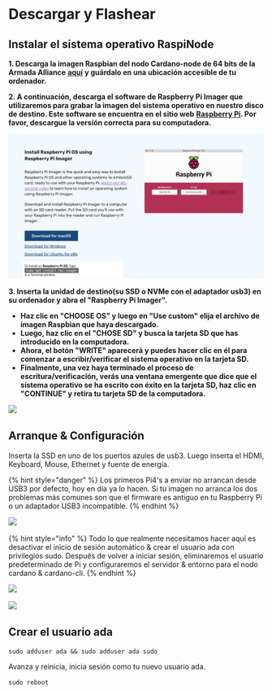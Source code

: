 # Descargar y Flashear

## Instalar el sistema operativo RaspiNode

**1. Descarga la imagen Raspbian del nodo Cardano-node de 64 bits de la Armada Alliance** [**aquí**](https://db.adamantium.online/RasPi-Node.img.gz) **y guárdalo en una ubicación accesible de tu ordenador.**

**2. A continuación, descarga el software de Raspberry Pi Imager que utilizaremos para grabar la imagen del sistema operativo en nuestro disco de destino. Este software se encuentra en el sitio web** [**Raspberry Pi**](https://www.raspberrypi.org/software/)**. Por favor, descargue la versión correcta para su computadora.**

![](../../.gitbook/assets/screen-shot-2021-03-12-at-5.36.30-pm.png)

**3. Inserta la unidad de destino\(su SSD o NVMe con el adaptador usb3\) en su ordenador y abra el "Raspberry Pi Imager".**

* **Haz clic en "CHOOSE OS" y luego en "Use custom" elija el archivo de imagen Raspbian que haya descargado.**
* **Luego, haz clic en el "CHOSE SD" y busca la tarjeta SD que has introducido en la computadora.**
* **Ahora, el botón "WRITE" aparecerá y puedes hacer clic en él para comenzar a escribir/verificar el sistema operativo en la tarjeta SD.**
* **Finalmente, una vez haya terminado el proceso de escritura/verificación, verás una ventana emergente que dice que el sistema operativo se ha escrito con éxito en la tarjeta SD, haz clic en "CONTINUE" y retira tu tarjeta SD de la computadora.**

![](../../.gitbook/assets/image-2-%20%281%29%20%283%29.png)

## Arranque & Configuración

Inserta la SSD en uno de los puertos azules de usb3. Luego inserta el HDMI, Keyboard, Mouse, Ethernet y fuente de energía.

{% hint style="danger" %}
Los primeros Pi4's a enviar no arrancan desde USB3 por defecto, hoy en día ya lo hacen. Si tu imagen no arranca los dos problemas más comunes son que el firmware es antiguo en tu Raspberry Pi o un adaptador USB3 incompatible.
{% endhint %}

![](../../.gitbook/assets/pi4%20%281%29.jpeg)

{% hint style="info" %}
Todo lo que realmente necesitamos hacer aquí es desactivar el inicio de sesión automático & crear el usuario ada con privilegios sudo. Después de volver a iniciar sesión, eliminaremos el usuario predeterminado de Pi y configuraremos el servidor & entorno para el nodo cardano & cardano-cli.
{% endhint %}

![](../../.gitbook/assets/raspberrypi-configuration.png)

![](../../.gitbook/assets/disable-auto-login.png)

## Crear el usuario ada

```text
sudo adduser ada && sudo adduser ada sudo
```

Avanza y reinicia, inicia sesión como tu nuevo usuario ada.

```text
sudo reboot
```

